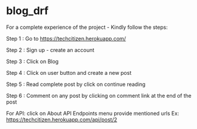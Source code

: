 # blog_drf
For a complete experience of the project - Kindly follow the steps: 

Step 1 : Go to https://techcitizen.herokuapp.com/

Step 2 : Sign up - create an account

Step 3 : Click on Blog

Step 4 : Click on user button and create a new post

Step 5 : Read complete post by click on continue reading

Step 6 : Comment on any post by clicking on comment link at the end of the post



For API:
click on About API Endpoints menu
provide mentioned urls
Ex:
https://techcitizen.herokuapp.com/api/post/2
